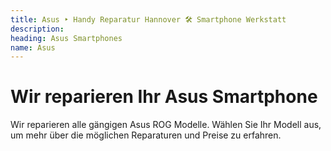```yaml
---
title: Asus ‣ Handy Reparatur Hannover 🛠️ Smartphone Werkstatt
description: 
heading: Asus Smartphones
name: Asus
---
```


# Wir reparieren Ihr Asus Smartphone
Wir reparieren alle gängigen Asus ROG Modelle. Wählen Sie Ihr Modell aus, um mehr über die möglichen Reparaturen und Preise zu erfahren.